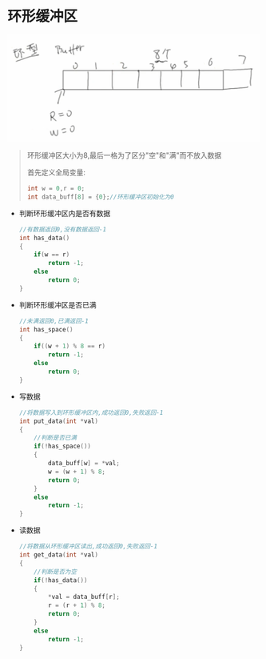 # 环形缓冲区



![image-20230207213125308-16757774156121](assets/image-20230207213125308-16757774156121.png)

>环形缓冲区大小为8,最后一格为了区分"空"和"满"而不放入数据
>
>首先定义全局变量:
>
>```c
>int w = 0,r = 0;
>int data_buff[8] = {0};//环形缓冲区初始化为0
>```



- 判断环形缓冲区内是否有数据

  ```c
  //有数据返回0,没有数据返回-1
  int has_data()
  {
      if(w == r)
          return -1;
      else
          return 0;
  }
  ```

- 判断环形缓冲区是否已满

  ```c
  //未满返回0,已满返回-1
  int has_space()
  {
      if((w + 1) % 8 == r)
          return -1;
      else
          return 0;    
  }
  ```





- 写数据

  ```c
  //将数据写入到环形缓冲区内,成功返回0,失败返回-1
  int put_data(int *val)
  {
      //判断是否已满
      if(!has_space())
      {
          data_buff[w] = *val;
          w = (w + 1) % 8;
          return 0;
      }
      else
          return -1;
  }
  ```

- 读数据

  ```c
  //将数据从环形缓冲区读出,成功返回0,失败返回-1
  int get_data(int *val)
  {
      //判断是否为空
      if(!has_data())
      {
          *val = data_buff[r];
          r = (r + 1) % 8;
          return 0;
      }
      else
          return -1;
  }
  ```

  